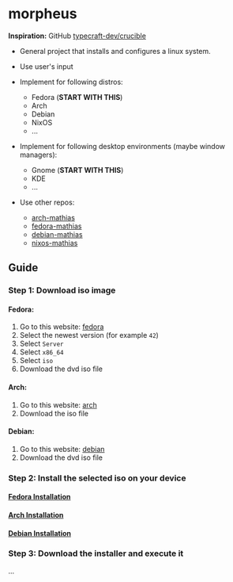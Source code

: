 # morpheus

**Inspiration:** GitHub [typecraft-dev/crucible](https://github.com/typecraft-dev/crucible)


- General project that installs and configures a linux system.
- Use user's input

- Implement for following distros:
  - Fedora (**START WITH THIS**)
  - Arch
  - Debian
  - NixOS
  - ...

- Implement for following desktop environments (maybe window managers):
  - Gnome (**START WITH THIS**)
  - KDE
  - ...

- Use other repos:
  - [arch-mathias](https://github.com/mathiaswouters/arch-mathias)
  - [fedora-mathias](https://github.com/mathiaswouters/fedora-mathias)
  - [debian-mathias](https://github.com/mathiaswouters/debian-mathias)
  - [nixos-mathias](https://github.com/mathiaswouters/nixos)


## Guide

### Step 1: Download iso image

#### Fedora:

1) Go to this website: [fedora](https://fr2.rpmfind.net/linux/fedora/linux/releases/)
2) Select the newest version (for example `42`)
3) Select `Server`
4) Select `x86_64`
5) Select `iso`
6) Download the dvd iso file

#### Arch:

1) Go to this website: [arch](https://geo.mirror.pkgbuild.com/iso/latest/)
2) Download the iso file

#### Debian:

1) Go to this website: [debian](https://cdimage.debian.org/debian-cd/current/amd64/iso-dvd/)
2) Download the dvd iso file

### Step 2: Install the selected iso on your device

#### [Fedora Installation](docs/fedora_installation.md)

#### [Arch Installation](docs/arch_installation.md)

#### [Debian Installation](docs/debian_installation.md)

### Step 3: Download the installer and execute it

...